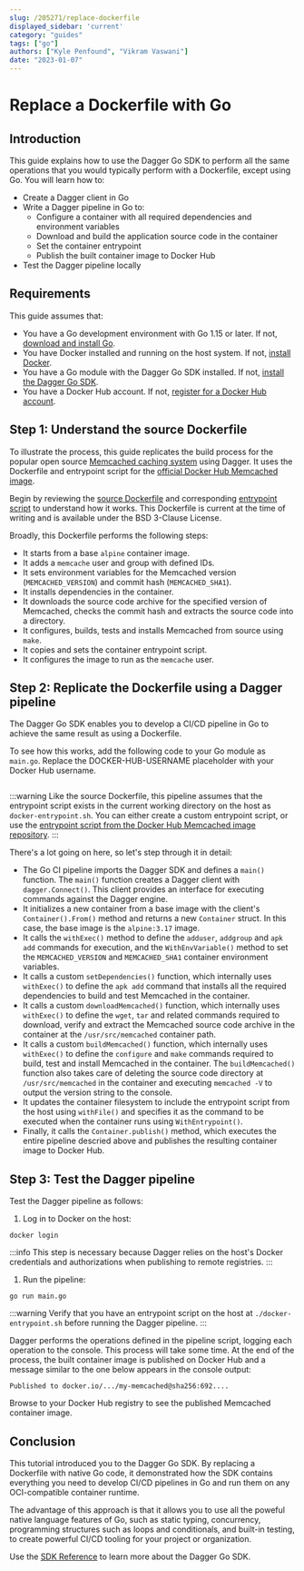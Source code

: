 ```yaml
---
slug: /205271/replace-dockerfile
displayed_sidebar: 'current'
category: "guides"
tags: ["go"]
authors: ["Kyle Penfound", "Vikram Vaswani"]
date: "2023-01-07"
---
```


# Replace a Dockerfile with Go

## Introduction

This guide explains how to use the Dagger Go SDK to perform all the same operations that you would typically perform with a Dockerfile, except using Go. You will learn how to:

- Create a Dagger client in Go
- Write a Dagger pipeline in Go to:
  - Configure a container with all required dependencies and environment variables
  - Download and build the application source code in the container
  - Set the container entrypoint
  - Publish the built container image to Docker Hub
- Test the Dagger pipeline locally

## Requirements

This guide assumes that:

- You have a Go development environment with Go 1.15 or later. If not, [download and install Go](https://go.dev/doc/install).
- You have Docker installed and running on the host system. If not, [install Docker](https://docs.docker.com/engine/install/).
- You have a Go module with the Dagger Go SDK installed. If not, [install the Dagger Go SDK](../sdk/go/371491-install.md).
- You have a Docker Hub account. If not, [register for a Docker Hub account](https://hub.docker.com/signup).

## Step 1: Understand the source Dockerfile

To illustrate the process, this guide replicates the build process for the popular open source [Memcached caching system](https://www.memcached.org/) using Dagger. It uses the Dockerfile and entrypoint script for the [official Docker Hub Memcached image](https://github.com/docker-library/memcached).

Begin by reviewing the [source Dockerfile](https://github.com/docker-library/memcached/blob/1e3f84629bb2ab9975235401c716c1e00563fa82/alpine/Dockerfile) and corresponding [entrypoint script](https://github.com/docker-library/memcached/blob/1e3f84629bb2ab9975235401c716c1e00563fa82/alpine/docker-entrypoint.sh) to understand how it works. This Dockerfile is current at the time of writing and is available under the BSD 3-Clause License.

Broadly, this Dockerfile performs the following steps:

- It starts from a base `alpine` container image.
- It adds a `memcache` user and group with defined IDs.
- It sets environment variables for the Memcached version (`MEMCACHED_VERSION`) and commit hash (`MEMCACHED_SHA1`).
- It installs dependencies in the container.
- It downloads the source code archive for the specified version of Memcached, checks the commit hash and extracts the source code into a directory.
- It configures, builds, tests and installs Memcached from source using `make`.
- It copies and sets the container entrypoint script.
- It configures the image to run as the `memcache` user.

## Step 2: Replicate the Dockerfile using a Dagger pipeline

The Dagger Go SDK enables you to develop a CI/CD pipeline in Go to achieve the same result as using a Dockerfile.

To see how this works, add the following code to your Go module as `main.go`. Replace the DOCKER-HUB-USERNAME placeholder with your Docker Hub username.

```go file=./snippets/replace-dockerfile/main.go
```

:::warning
Like the source Dockerfile, this pipeline assumes that the entrypoint script exists in the current  working directory on the host as `docker-entrypoint.sh`. You can either create a custom entrypoint script, or use the [entrypoint script from the Docker Hub Memcached image repository](https://github.com/docker-library/memcached/blob/1e3f84629bb2ab9975235401c716c1e00563fa82/alpine/docker-entrypoint.sh).
:::

There's a lot going on here, so let's step through it in detail:

- The Go CI pipeline imports the Dagger SDK and defines a `main()` function. The `main()` function creates a Dagger client with `dagger.Connect()`. This client provides an interface for executing commands against the Dagger engine.
- It initializes a new container from a base image with the client's `Container().From()` method and returns a new `Container` struct. In this case, the base image is the `alpine:3.17` image.
- It calls the `withExec()` method to define the `adduser`, `addgroup` and `apk add` commands for execution, and the `WithEnvVariable()` method to set the `MEMCACHED_VERSION` and `MEMCACHED_SHA1` container environment variables.
- It calls a custom `setDependencies()` function, which internally uses `withExec()` to define the `apk add` command that installs all the required dependencies to build and test Memcached in the container.
- It calls a custom `downloadMemcached()` function, which internally uses `withExec()` to define the `wget`, `tar` and related commands required to download, verify and extract the Memcached source code archive in the container at the `/usr/src/memcached` container path.
- It calls a custom `buildMemcached()` function, which internally uses `withExec()` to define the `configure` and `make` commands required to build, test and install Memcached in the container. The `buildMemcached()` function also takes care of deleting the source code directory at `/usr/src/memcached` in the container and executing `memcached -V` to output the version string to the console.
- It updates the container filesystem to include the entrypoint script from the host using `withFile()` and specifies it as the command to be executed when the container runs using `WithEntrypoint()`.
- Finally, it calls the `Container.publish()` method, which executes the entire pipeline descried above and publishes the resulting container image to Docker Hub.

## Step 3: Test the Dagger pipeline

Test the Dagger pipeline as follows:

1. Log in to Docker on the host:

  ```shell
  docker login
  ```

  :::info
  This step is necessary because Dagger relies on the host's Docker credentials and authorizations when publishing to remote registries.
  :::

1. Run the pipeline:

  ```shell
  go run main.go
  ```

  :::warning
  Verify that you have an entrypoint script on the host at `./docker-entrypoint.sh` before running the Dagger pipeline.
  :::

Dagger performs the operations defined in the pipeline script, logging each operation to the console. This process will take some time. At the end of the process, the built container image is published on Docker Hub and a message similar to the one below appears in the console output:

```shell
Published to docker.io/.../my-memcached@sha256:692....
```

Browse to your Docker Hub registry to see the published Memcached container image.

## Conclusion

This tutorial introduced you to the Dagger Go SDK. By replacing a Dockerfile with native Go code, it demonstrated how the SDK contains everything you need to develop CI/CD pipelines in Go and run them on any OCI-compatible container runtime.

The advantage of this approach is that it allows you to use all the poweful native language features of Go, such as static typing, concurrency, programming structures such as loops and conditionals, and built-in testing, to create powerful CI/CD tooling for your project or organization.

Use the [SDK Reference](https://pkg.go.dev/dagger.io/dagger) to learn more about the Dagger Go SDK.
